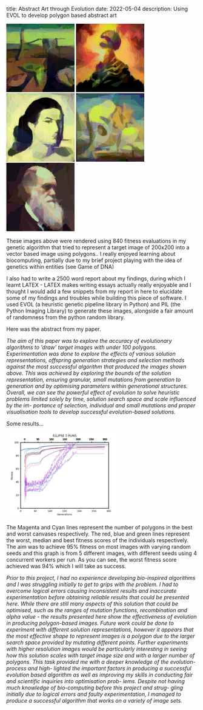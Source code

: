 title: Abstract Art through Evolution
date: 2022-05-04
description: Using EVOL to develop polygon based abstract art

<img src="../../static/blog-images/bio_a.jpg" alt="drawing" width="180"/>
<img src="../../static/blog-images/bio_b.jpg" alt="drawing" width="180"/>
<img src="../../static/blog-images/bio_c.jpg" alt="drawing" width="180"/>
<img src="../../static/blog-images/bio_d.jpg" alt="drawing" width="180"/>
<img src="../../static/blog-images/bio_e.jpg" alt="drawing" width="180"/>


These images above were rendered using 840 fitness evaluations in my genetic algorithm that tried to represent a target image of 200x200 into a vector based image using polygons.. I really enjoyed learning about biocomputing, partially due to my brief project playing with the idea of genetics within entities (see Game of DNA)

I also had to write a 2500 word report about my findings, during which I learnt LATEX - LATEX makes writing essays actually really enjoyable and I thought I would add a few snippets from my report in here to elucidate some of my findings and troubles while building this piece of software. I used EVOL (a heuristic genetic pipeline library in Python) and PIL (the Python Imaging Library) to generate these images, alongside a fair amount of randomness from the python random library. 

Here was the abstract from my paper. 

*The aim of this paper was to explore the accuracy of evolutionary algorithms to ’draw’ target images with under 100 polygons. Experimentation was done to explore the effects of various solution representations, offspring generation strategies and selection methods against the most successful algorithm that produced the images shown above. This was achieved by exploring the bounds of the solution representation, ensuring granular, small mutations from generation to generation and by optimising parameters within generational structures. Overall, we can see the powerful effect of evolution to solve heuristic problems limited solely by time, solution search space and scale influenced by the im- portance of selection, individual and small mutations and proper visualisation tools to develop successful evolution-based solutions.*

Some results...

<img src="../../static/blog-images/bio_result.png" alt="BioResult" width="300"/>

The Magenta and Cyan lines represent the number of polygons in the best and worst canvases respectively. The red, blue and green lines represent the worst, median and best fitness scores of the individuals respectively. The aim was to achieve 95% fitness on most images with varying random seeds and this graph is from 5 different images, with different seeds using 4 concurrent workers per run. As you can see, the worst fitness score achieved was 94% which I will take as success.

*Prior to this project, I had no experience developing bio-inspired algorithms and I was struggling initially to get to grips with the problem. I had to overcome logical errors causing inconsistent results and inaccurate experimentation before obtaining reliable results that could be presented here. While there are still many aspects of this solution that could be optimised, such as the ranges of mutation functions, recombination and alpha value - the results presented here show the effectiveness of evolution in producing polygon-based images. Future work could be done to experiment with different solution representations, however it appears that the most effective shape to represent images is a polygon due to the larger search space provided by mutating different points. Further experiments with higher resolution images would be particularly interesting in seeing how this solution scales with target image size and with a larger number of polygons. This task provided me with a deeper knowledge of the evolution-process and high- lighted the important factors in producing a successful evolution based algorithm as well as improving my skills in conducting fair and scientific inquiries into optimisation prob- lems. Despite not having much knowledge of bio-computing before this project and strug- gling initially due to logical errors and faulty experimentation, I managed to produce a successful algorithm that works on a variety of image sets.*